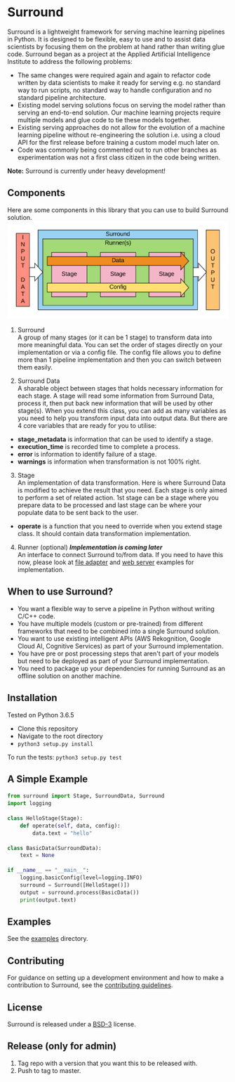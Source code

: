 # Surround

Surround is a lightweight framework for serving machine learning pipelines in Python. It is designed to be flexible, easy to use and to assist data scientists by focusing them on the problem at hand rather than writing glue code. Surround began as a project at the Applied Artificial Intelligence Institute to address the following problems:

* The same changes were required again and again to refactor code written by data scientists to make it ready for serving e.g. no standard way to run scripts, no standard way to handle configuration and no standard pipeline architecture.
* Existing model serving solutions focus on serving the model rather than serving an end-to-end solution. Our machine learning projects require multiple models and glue code to tie these models together.
* Existing serving approaches do not allow for the evolution of a machine learning pipeline without re-engineering the solution i.e. using a cloud API for the first release before training a custom model much later on.
* Code was commonly being commented out to run other branches as experimentation was not a first class citizen in the code being written.

**Note:** Surround is currently under heavy development!

## Components
Here are some components in this library that you can use to build Surround solution. ![Surround diagram](docs/flow-diagram.png)

1. Surround  
A group of many stages (or it can be 1 stage) to transform data into more meaningful data. You can set the order of stages directly on your implementation or via a config file. The config file allows you to define more than 1 pipeline implementation and then you can switch between them easily.

2. Surround Data  
A sharable object between stages that holds necessary information for each stage. A stage will read some information from Surround Data, process it, then put back new information that will be used by other stage(s). When you extend this class, you can add as many variables as you need to help you transform input data into output data. But there are 4 core variables that are ready for you to utilise:
* **stage_metadata** is information that can be used to identify a stage.  
* **execution_time** is recorded time to complete a process.  
* **error** is information to identify failure of a stage.  
* **warnings** is information when transformation is not 100% right.

3. Stage  
An implementation of data transformation. Here is where Surround Data is modified to achieve the result that you need. Each stage is only aimed to perform a set of related action. 1st stage can be a stage where you prepare data to be processed and last stage can be where your populate data to be sent back to the user.  
* **operate** is a function that you need to override when you extend stage class. It should contain data transformation implementation.

4. Runner (optional) ***Implementation is coming later***  
An interface to connect Surround to/from data. If you need to have this now, please look at [file adapter](examples/file-adapter) and [web server](examples/web-server) examples for implementation.

## When to use Surround?

* You want a flexible way to serve a pipeline in Python without writing C/C++ code.
* You have multiple models (custom or pre-trained) from different frameworks that need to be combined into a single Surround solution.
* You want to use existing intelligent APIs (AWS Rekognition, Google Cloud AI, Cognitive Services) as part of your Surround implementation.
* You have pre or post processing steps that aren't part of your models but need to be deployed as part of your Surround implementation.
* You need to package up your dependencies for running Surround as an offline solution on another machine.

## Installation

Tested on Python 3.6.5

* Clone this repository
* Navigate to the root directory
* `python3 setup.py install`

To run the tests: `python3 setup.py test`

## A Simple Example

```python
from surround import Stage, SurroundData, Surround
import logging

class HelloStage(Stage):
    def operate(self, data, config):
        data.text = "hello"

class BasicData(SurroundData):
    text = None

if __name__ == "__main__":
    logging.basicConfig(level=logging.INFO)
    surround = Surround([HelloStage()])
    output = surround.process(BasicData())
    print(output.text)
```

## Examples

See the [examples](https://github.com/dstil/surround/tree/master/examples) directory.

## Contributing

For guidance on setting up a development environment and how to make a contribution to Surround, see the [contributing guidelines](docs/CONTRIBUTING.md).


## License

Surround is released under a [BSD-3](https://opensource.org/licenses/BSD-3-Clause) license.

## Release (only for admin)
1. Tag repo with a version that you want this to be released with.
2. Push to tag to master.
